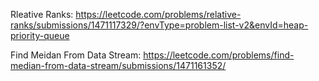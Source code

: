 Rleative Ranks: https://leetcode.com/problems/relative-ranks/submissions/1471117329/?envType=problem-list-v2&envId=heap-priority-queue

Find Meidan From Data Stream: https://leetcode.com/problems/find-median-from-data-stream/submissions/1471161352/
